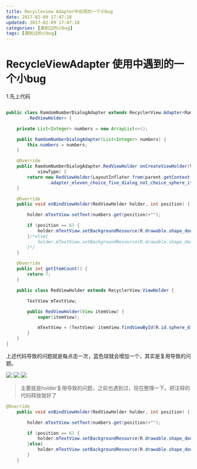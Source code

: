 ```yaml
---
title: Recycleview Adapter中出现的一个小bug
date: 2017-02-09 17:47:18
updated: 2017-02-09 17:47:18
categories: [遇到过的小bug]
tags: [遇到过的小bug]
---
```


# RecycleViewAdapter 使用中遇到的一个小bug

1.先上代码
```java

public class RamdomNumberDialogAdapter extends RecyclerView.Adapter<RamdomNumberDialogAdapter
        .RedViewHolder> {

    private List<Integer> numbers = new ArrayList<>();

    public RamdomNumberDialogAdapter(List<Integer> numbers) {
        this.numbers = numbers;
    }

    @Override
    public RamdomNumberDialogAdapter.RedViewHolder onCreateViewHolder(ViewGroup parent, int
            viewType) {
        return new RedViewHolder(LayoutInflater.from(parent.getContext()).inflate(R.layout
                .adapter_eleven_choice_five_dialog_not_choice_sphere_item, parent, false));
    }

    @Override
    public void onBindViewHolder(RedViewHolder holder, int position) {

        holder.mTextView.setText(numbers.get(position)+"");

        if (position == 6) {
            holder.mTextView.setBackgroundResource(R.drawable.shape_double_item_bg_blue);
        }/*else{
            holder.mTextView.setBackgroundResource(R.drawable.shape_double_item_bg_red);
        }*/
    }

    @Override
    public int getItemCount() {
        return 7;
    }

    public class RedViewHolder extends RecyclerView.ViewHolder {

        TextView mTextView;

        public RedViewHolder(View itemView) {
            super(itemView);

            mTextView = (TextView) itemView.findViewById(R.id.sphere_dialog_text);
        }
    }
}
```

上述代码导致的问题就是每点击一次，蓝色球就会增加一个，其实是复用导致的问题。

<img src="https://i.niupic.com/images/2017/02/09/hR5uwu.png" />
<img src="https://i.niupic.com/images/2017/02/09/3f4DsO.png" />
<img src="https://i.niupic.com/images/2017/02/09/8YtnJA.png" />

>主要就是holder复用导致的问题，之前也遇到过，现在整理一下。把注释的代码释放就好了

```java
@Override
    public void onBindViewHolder(RedViewHolder holder, int position) {

        holder.mTextView.setText(numbers.get(position)+"");

        if (position == 6) {
            holder.mTextView.setBackgroundResource(R.drawable.shape_double_item_bg_blue);
        }else{
            holder.mTextView.setBackgroundResource(R.drawable.shape_double_item_bg_red);
        }
    }

```
